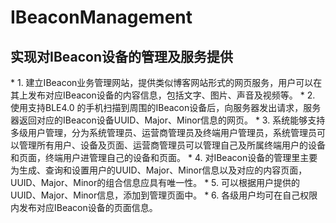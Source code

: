 # IBeaconManagement
<h2>实现对IBeacon设备的管理及服务提供</h2>
* 1.	建立IBeacon业务管理网站，提供类似博客网站形式的网页服务，用户可以在其上发布对应IBeacon设备的内容信息，包括文字、图片、声音及视频等。
* 2.	使用支持BLE4.0 的手机扫描到周围的IBeacon设备后，向服务器发出请求，服务器返回对应的IBeacon设备UUID、Major、Minor信息的网页。
* 3.	系统能够支持多级用户管理，分为系统管理员、运营商管理员及终端用户管理员，系统管理员可以管理所有用户、设备及页面、运营商管理员可以管理自己及所属终端用户的设备和页面，终端用户进管理自己的设备和页面。
* 4.	对IBeacon设备的管理里主要为生成、查询和设置用户的UUID、Major、Minor信息以及对应的内容页面，UUID、Major、Minor的组合信息应具有唯一性。
* 5.	可以根据用户提供的UUID、Major、Minor信息，添加到管理页面中。
* 6.	各级用户均可在自己权限内发布对应IBeacon设备的页面信息。

